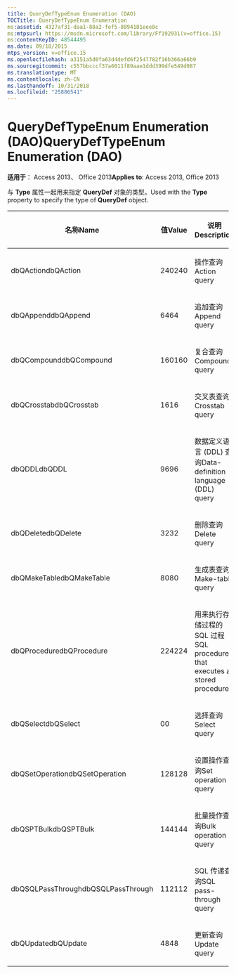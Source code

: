 ```yaml
---
title: QueryDefTypeEnum Enumeration (DAO)
TOCTitle: QueryDefTypeEnum Enumeration
ms:assetid: 4327af31-daa1-88a2-fef5-8894181eee8c
ms:mtpsurl: https://msdn.microsoft.com/library/Ff192931(v=office.15)
ms:contentKeyID: 48544495
ms.date: 09/18/2015
mtps_version: v=office.15
ms.openlocfilehash: a3151a5d0fa63d4defd6f2547782f16b366a66b9
ms.sourcegitcommit: c557bbcccf37a6011f89aae1ddd399dfe549d087
ms.translationtype: MT
ms.contentlocale: zh-CN
ms.lasthandoff: 10/31/2018
ms.locfileid: "25886541"
---
```

# <a name="querydeftypeenum-enumeration-dao"></a><span data-ttu-id="6c43a-102">QueryDefTypeEnum Enumeration (DAO)</span><span class="sxs-lookup"><span data-stu-id="6c43a-102">QueryDefTypeEnum Enumeration (DAO)</span></span>


<span data-ttu-id="6c43a-103">**适用于**： Access 2013、 Office 2013</span><span class="sxs-lookup"><span data-stu-id="6c43a-103">**Applies to**: Access 2013, Office 2013</span></span>

<span data-ttu-id="6c43a-104">与 **Type** 属性一起用来指定 **QueryDef** 对象的类型。</span><span class="sxs-lookup"><span data-stu-id="6c43a-104">Used with the **Type** property to specify the type of **QueryDef** object.</span></span>

<table>
<colgroup>
<col style="width: 33%" />
<col style="width: 33%" />
<col style="width: 33%" />
</colgroup>
<thead>
<tr class="header">
<th><p><span data-ttu-id="6c43a-105">名称</span><span class="sxs-lookup"><span data-stu-id="6c43a-105">Name</span></span></p></th>
<th><p><span data-ttu-id="6c43a-106">值</span><span class="sxs-lookup"><span data-stu-id="6c43a-106">Value</span></span></p></th>
<th><p><span data-ttu-id="6c43a-107">说明</span><span class="sxs-lookup"><span data-stu-id="6c43a-107">Description</span></span></p></th>
</tr>
</thead>
<tbody>
<tr class="odd">
<td><p><span data-ttu-id="6c43a-108">dbQAction</span><span class="sxs-lookup"><span data-stu-id="6c43a-108">dbQAction</span></span></p></td>
<td><p><span data-ttu-id="6c43a-109">240</span><span class="sxs-lookup"><span data-stu-id="6c43a-109">240</span></span></p></td>
<td><p><span data-ttu-id="6c43a-110">操作查询</span><span class="sxs-lookup"><span data-stu-id="6c43a-110">Action query</span></span></p></td>
</tr>
<tr class="even">
<td><p><span data-ttu-id="6c43a-111">dbQAppend</span><span class="sxs-lookup"><span data-stu-id="6c43a-111">dbQAppend</span></span></p></td>
<td><p><span data-ttu-id="6c43a-112">64</span><span class="sxs-lookup"><span data-stu-id="6c43a-112">64</span></span></p></td>
<td><p><span data-ttu-id="6c43a-113">追加查询</span><span class="sxs-lookup"><span data-stu-id="6c43a-113">Append query</span></span></p></td>
</tr>
<tr class="odd">
<td><p><span data-ttu-id="6c43a-114">dbQCompound</span><span class="sxs-lookup"><span data-stu-id="6c43a-114">dbQCompound</span></span></p></td>
<td><p><span data-ttu-id="6c43a-115">160</span><span class="sxs-lookup"><span data-stu-id="6c43a-115">160</span></span></p></td>
<td><p><span data-ttu-id="6c43a-116">复合查询</span><span class="sxs-lookup"><span data-stu-id="6c43a-116">Compound query</span></span></p></td>
</tr>
<tr class="even">
<td><p><span data-ttu-id="6c43a-117">dbQCrosstab</span><span class="sxs-lookup"><span data-stu-id="6c43a-117">dbQCrosstab</span></span></p></td>
<td><p><span data-ttu-id="6c43a-118">16</span><span class="sxs-lookup"><span data-stu-id="6c43a-118">16</span></span></p></td>
<td><p><span data-ttu-id="6c43a-119">交叉表查询</span><span class="sxs-lookup"><span data-stu-id="6c43a-119">Crosstab query</span></span></p></td>
</tr>
<tr class="odd">
<td><p><span data-ttu-id="6c43a-120">dbQDDL</span><span class="sxs-lookup"><span data-stu-id="6c43a-120">dbQDDL</span></span></p></td>
<td><p><span data-ttu-id="6c43a-121">96</span><span class="sxs-lookup"><span data-stu-id="6c43a-121">96</span></span></p></td>
<td><p><span data-ttu-id="6c43a-122">数据定义语言 (DDL) 查询</span><span class="sxs-lookup"><span data-stu-id="6c43a-122">Data-definition language (DDL) query</span></span></p></td>
</tr>
<tr class="even">
<td><p><span data-ttu-id="6c43a-123">dbQDelete</span><span class="sxs-lookup"><span data-stu-id="6c43a-123">dbQDelete</span></span></p></td>
<td><p><span data-ttu-id="6c43a-124">32</span><span class="sxs-lookup"><span data-stu-id="6c43a-124">32</span></span></p></td>
<td><p><span data-ttu-id="6c43a-125">删除查询</span><span class="sxs-lookup"><span data-stu-id="6c43a-125">Delete query</span></span></p></td>
</tr>
<tr class="odd">
<td><p><span data-ttu-id="6c43a-126">dbQMakeTable</span><span class="sxs-lookup"><span data-stu-id="6c43a-126">dbQMakeTable</span></span></p></td>
<td><p><span data-ttu-id="6c43a-127">80</span><span class="sxs-lookup"><span data-stu-id="6c43a-127">80</span></span></p></td>
<td><p><span data-ttu-id="6c43a-128">生成表查询</span><span class="sxs-lookup"><span data-stu-id="6c43a-128">Make-table query</span></span></p></td>
</tr>
<tr class="even">
<td><p><span data-ttu-id="6c43a-129">dbQProcedure</span><span class="sxs-lookup"><span data-stu-id="6c43a-129">dbQProcedure</span></span></p></td>
<td><p><span data-ttu-id="6c43a-130">224</span><span class="sxs-lookup"><span data-stu-id="6c43a-130">224</span></span></p></td>
<td><p><span data-ttu-id="6c43a-131">用来执行存储过程的 SQL 过程</span><span class="sxs-lookup"><span data-stu-id="6c43a-131">SQL procedure that executes a stored procedure</span></span></p></td>
</tr>
<tr class="odd">
<td><p><span data-ttu-id="6c43a-132">dbQSelect</span><span class="sxs-lookup"><span data-stu-id="6c43a-132">dbQSelect</span></span></p></td>
<td><p><span data-ttu-id="6c43a-133">0</span><span class="sxs-lookup"><span data-stu-id="6c43a-133">0</span></span></p></td>
<td><p><span data-ttu-id="6c43a-134">选择查询</span><span class="sxs-lookup"><span data-stu-id="6c43a-134">Select query</span></span></p></td>
</tr>
<tr class="even">
<td><p><span data-ttu-id="6c43a-135">dbQSetOperation</span><span class="sxs-lookup"><span data-stu-id="6c43a-135">dbQSetOperation</span></span></p></td>
<td><p><span data-ttu-id="6c43a-136">128</span><span class="sxs-lookup"><span data-stu-id="6c43a-136">128</span></span></p></td>
<td><p><span data-ttu-id="6c43a-137">设置操作查询</span><span class="sxs-lookup"><span data-stu-id="6c43a-137">Set operation query</span></span></p></td>
</tr>
<tr class="odd">
<td><p><span data-ttu-id="6c43a-138">dbQSPTBulk</span><span class="sxs-lookup"><span data-stu-id="6c43a-138">dbQSPTBulk</span></span></p></td>
<td><p><span data-ttu-id="6c43a-139">144</span><span class="sxs-lookup"><span data-stu-id="6c43a-139">144</span></span></p></td>
<td><p><span data-ttu-id="6c43a-140">批量操作查询</span><span class="sxs-lookup"><span data-stu-id="6c43a-140">Bulk operation query</span></span></p></td>
</tr>
<tr class="even">
<td><p><span data-ttu-id="6c43a-141">dbQSQLPassThrough</span><span class="sxs-lookup"><span data-stu-id="6c43a-141">dbQSQLPassThrough</span></span></p></td>
<td><p><span data-ttu-id="6c43a-142">112</span><span class="sxs-lookup"><span data-stu-id="6c43a-142">112</span></span></p></td>
<td><p><span data-ttu-id="6c43a-143">SQL 传递查询</span><span class="sxs-lookup"><span data-stu-id="6c43a-143">SQL pass-through query</span></span></p></td>
</tr>
<tr class="odd">
<td><p><span data-ttu-id="6c43a-144">dbQUpdate</span><span class="sxs-lookup"><span data-stu-id="6c43a-144">dbQUpdate</span></span></p></td>
<td><p><span data-ttu-id="6c43a-145">48</span><span class="sxs-lookup"><span data-stu-id="6c43a-145">48</span></span></p></td>
<td><p><span data-ttu-id="6c43a-146">更新查询</span><span class="sxs-lookup"><span data-stu-id="6c43a-146">Update query</span></span></p></td>
</tr>
</tbody>
</table>

